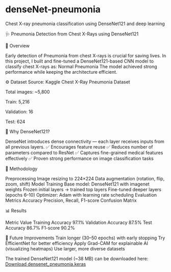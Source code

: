 # denseNet-pneumonia
Chest X-ray pneumonia classification using DenseNet121 and deep learning



🩺 Pneumonia Detection from Chest X-Rays using DenseNet121

📌 Overview

Early detection of Pneumonia from chest X-rays is crucial for saving lives.
In this project, I built and fine-tuned a DenseNet121-based CNN model to classify chest X-rays as:
Normal
Pneumonia
The model achieved strong performance while keeping the architecture efficient.


⚙️ Dataset
Source: Kaggle Chest X-Ray Pneumonia Dataset

Total images: ~5,800

Train: 5,216

Validation: 16

Test: 624


🧠 Why DenseNet121?

DenseNet introduces dense connectivity — each layer receives inputs from all previous layers.
✅ Encourages feature reuse
✅ Reduces number of parameters compared to ResNet
✅ Captures fine-grained medical features effectively
✅ Proven strong performance on image classification tasks


🔧 Methodology

Preprocessing
Image resizing to 224×224
Data augmentation (rotation, flip, zoom, shift)
Model Training
Base model: DenseNet121 with imagenet weights
Frozen initial layers → trained top layers
Fine-tuned deeper layers (epochs 6–10)
Optimizer: Adam with learning rate scheduling
Evaluation Metrics
Accuracy
Precision, Recall, F1-score
Confusion Matrix


📊 Results

Metric	Value
Training Accuracy	97.1%
Validation Accuracy	87.5%
Test Accuracy	86.7%
F1-score	90.2%


🔮 Future Improvements
Train longer (30–50 epochs) with early stopping
Try EfficientNet for better efficiency
Apply Grad-CAM for explainable AI (visualizing heatmaps)
Use larger, more diverse datasets

The trained DenseNet121 model (~38 MB) can be downloaded here:  
[Download densenet_pneumonia.keras](https://drive.google.com/file/d/1YEGf4MAec4UnT4Yp4G1Uz7VBCl4WG1NW/view?usp=sharing)
